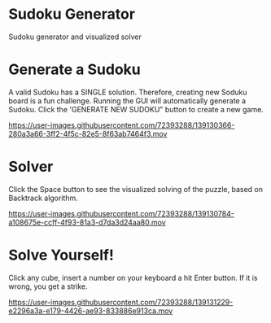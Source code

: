 # Sudoku Generator
Sudoku generator and visualized solver

# Generate a Sudoku
A valid Sudoku has a SINGLE solution. Therefore, creating new Soduku board is a fun challenge.
Running the GUI will automatically generate a Sudoku.
Click the 'GENERATE NEW SUDOKU" button to create a new game.



https://user-images.githubusercontent.com/72393288/139130366-280a3a66-3ff2-4f5c-82e5-8f63ab7464f3.mov


# Solver
Click the Space button to see the visualized solving of the puzzle, based on Backtrack algorithm.


https://user-images.githubusercontent.com/72393288/139130784-a108675e-ccff-4f93-81a3-d7da3d24aa80.mov

# Solve Yourself!
Click any cube, insert a number on your keyboard a hit Enter button.
If it is wrong, you get a strike.



https://user-images.githubusercontent.com/72393288/139131229-e2296a3a-e179-4426-ae93-833886e913ca.mov



